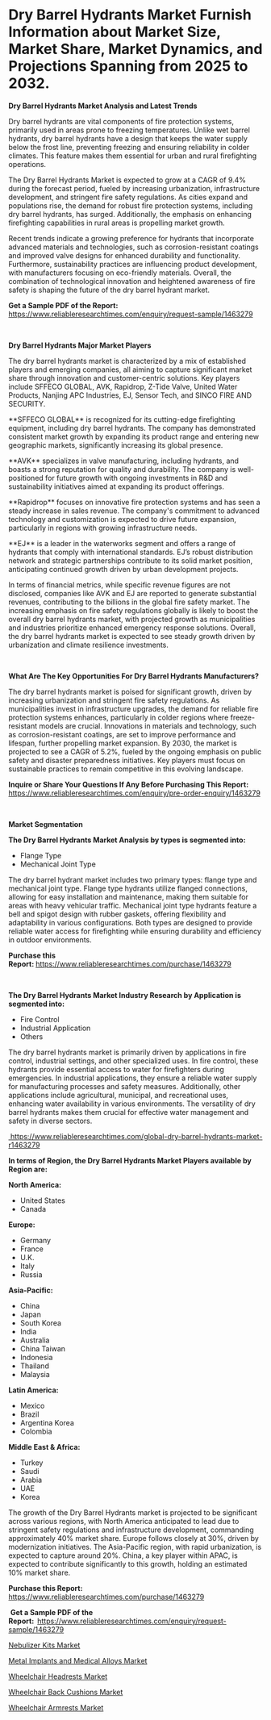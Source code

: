 <p><h1>Dry Barrel Hydrants Market Furnish Information about Market Size, Market Share, Market Dynamics, and Projections Spanning from 2025 to 2032.</h1></p><p><strong>Dry Barrel Hydrants Market Analysis and Latest Trends</strong></p>
<p><p>Dry barrel hydrants are vital components of fire protection systems, primarily used in areas prone to freezing temperatures. Unlike wet barrel hydrants, dry barrel hydrants have a design that keeps the water supply below the frost line, preventing freezing and ensuring reliability in colder climates. This feature makes them essential for urban and rural firefighting operations.</p><p>The Dry Barrel Hydrants Market is expected to grow at a CAGR of 9.4% during the forecast period, fueled by increasing urbanization, infrastructure development, and stringent fire safety regulations. As cities expand and populations rise, the demand for robust fire protection systems, including dry barrel hydrants, has surged. Additionally, the emphasis on enhancing firefighting capabilities in rural areas is propelling market growth.</p><p>Recent trends indicate a growing preference for hydrants that incorporate advanced materials and technologies, such as corrosion-resistant coatings and improved valve designs for enhanced durability and functionality. Furthermore, sustainability practices are influencing product development, with manufacturers focusing on eco-friendly materials. Overall, the combination of technological innovation and heightened awareness of fire safety is shaping the future of the dry barrel hydrant market.</p></p>
<p><strong>Get a Sample PDF of the Report:&nbsp;</strong> <a href="https://www.reliableresearchtimes.com/enquiry/request-sample/1463279?utm_campaign=3255&utm_medium=2&utm_source=Github&utm_content=ia&utm_term=09042025&utm_id=dry-barrel-hydrants">https://www.reliableresearchtimes.com/enquiry/request-sample/1463279</a></p>
<p>&nbsp;</p>
<p><strong>Dry Barrel Hydrants Major Market Players</strong></p>
<p><p>The dry barrel hydrants market is characterized by a mix of established players and emerging companies, all aiming to capture significant market share through innovation and customer-centric solutions. Key players include SFFECO GLOBAL, AVK, Rapidrop, Z-Tide Valve, United Water Products, Nanjing APC Industries, EJ, Sensor Tech, and SINCO FIRE AND SECURITY.</p><p>**SFFECO GLOBAL** is recognized for its cutting-edge firefighting equipment, including dry barrel hydrants. The company has demonstrated consistent market growth by expanding its product range and entering new geographic markets, significantly increasing its global presence. </p><p>**AVK** specializes in valve manufacturing, including hydrants, and boasts a strong reputation for quality and durability. The company is well-positioned for future growth with ongoing investments in R&D and sustainability initiatives aimed at expanding its product offerings.</p><p>**Rapidrop** focuses on innovative fire protection systems and has seen a steady increase in sales revenue. The company's commitment to advanced technology and customization is expected to drive future expansion, particularly in regions with growing infrastructure needs.</p><p>**EJ** is a leader in the waterworks segment and offers a range of hydrants that comply with international standards. EJ’s robust distribution network and strategic partnerships contribute to its solid market position, anticipating continued growth driven by urban development projects.</p><p>In terms of financial metrics, while specific revenue figures are not disclosed, companies like AVK and EJ are reported to generate substantial revenues, contributing to the billions in the global fire safety market. The increasing emphasis on fire safety regulations globally is likely to boost the overall dry barrel hydrants market, with projected growth as municipalities and industries prioritize enhanced emergency response solutions. Overall, the dry barrel hydrants market is expected to see steady growth driven by urbanization and climate resilience investments.</p></p>
<p>&nbsp;</p>
<p><strong>What Are The Key Opportunities For Dry Barrel Hydrants Manufacturers?</strong></p>
<p><p>The dry barrel hydrants market is poised for significant growth, driven by increasing urbanization and stringent fire safety regulations. As municipalities invest in infrastructure upgrades, the demand for reliable fire protection systems enhances, particularly in colder regions where freeze-resistant models are crucial. Innovations in materials and technology, such as corrosion-resistant coatings, are set to improve performance and lifespan, further propelling market expansion. By 2030, the market is projected to see a CAGR of 5.2%, fueled by the ongoing emphasis on public safety and disaster preparedness initiatives. Key players must focus on sustainable practices to remain competitive in this evolving landscape.</p></p>
<p><strong>Inquire or Share Your Questions If Any Before Purchasing This Report:</strong> <a href="https://www.reliableresearchtimes.com/enquiry/pre-order-enquiry/1463279?utm_campaign=3255&utm_medium=2&utm_source=Github&utm_content=ia&utm_term=09042025&utm_id=dry-barrel-hydrants">https://www.reliableresearchtimes.com/enquiry/pre-order-enquiry/1463279</a></p>
<p>&nbsp;</p>
<p><strong>Market Segmentation</strong></p>
<p><strong>The Dry Barrel Hydrants Market Analysis by types is segmented into:</strong></p>
<p><ul><li>Flange Type</li><li>Mechanical Joint Type</li></ul></p>
<p><p>The dry barrel hydrant market includes two primary types: flange type and mechanical joint type. Flange type hydrants utilize flanged connections, allowing for easy installation and maintenance, making them suitable for areas with heavy vehicular traffic. Mechanical joint type hydrants feature a bell and spigot design with rubber gaskets, offering flexibility and adaptability in various configurations. Both types are designed to provide reliable water access for firefighting while ensuring durability and efficiency in outdoor environments.</p></p>
<p><strong>Purchase this Report:&nbsp;</strong><a href="https://www.reliableresearchtimes.com/purchase/1463279?utm_campaign=3255&utm_medium=2&utm_source=Github&utm_content=ia&utm_term=09042025&utm_id=dry-barrel-hydrants">https://www.reliableresearchtimes.com/purchase/1463279</a></p>
<p>&nbsp;</p>
<p><strong>The Dry Barrel Hydrants Market Industry Research by Application is segmented into:</strong></p>
<p><ul><li>Fire Control</li><li>Industrial Application</li><li>Others</li></ul></p>
<p><p>The dry barrel hydrants market is primarily driven by applications in fire control, industrial settings, and other specialized uses. In fire control, these hydrants provide essential access to water for firefighters during emergencies. In industrial applications, they ensure a reliable water supply for manufacturing processes and safety measures. Additionally, other applications include agricultural, municipal, and recreational uses, enhancing water availability in various environments. The versatility of dry barrel hydrants makes them crucial for effective water management and safety in diverse sectors.</p></p>
<p><a href="https://www.reliableresearchtimes.com/global-dry-barrel-hydrants-market-r1463279?utm_campaign=3255&utm_medium=2&utm_source=Github&utm_content=ia&utm_term=09042025&utm_id=dry-barrel-hydrants">&nbsp;https://www.reliableresearchtimes.com/global-dry-barrel-hydrants-market-r1463279</a></p>
<p><strong>In terms of Region, the Dry Barrel Hydrants Market Players available by Region are:</strong></p>
<p>
    <p> <strong> North America: </strong>
        <ul>
            <li>United States</li>
            <li>Canada</li>
        </ul>
        </p> 
    <p> <strong> Europe: </strong>
        <ul>
            <li>Germany</li>
            <li>France</li>
            <li>U.K.</li>
            <li>Italy</li>
            <li>Russia</li>
        </ul>
        </p> 
    <p> <strong> Asia-Pacific: </strong>
        <ul>
            <li>China</li>
            <li>Japan</li>
            <li>South Korea</li>
            <li>India</li>
            <li>Australia</li>
            <li>China Taiwan</li>
            <li>Indonesia</li>
            <li>Thailand</li>
            <li>Malaysia</li>
        </ul>
        </p> 
    <p> <strong> Latin America: </strong>
        <ul>
            <li>Mexico</li>
            <li>Brazil</li>
            <li>Argentina Korea</li>
            <li>Colombia</li>
        </ul>
        </p> 
    <p> <strong> Middle East & Africa: </strong>
        <ul>
            <li>Turkey</li>
            <li>Saudi</li>
            <li>Arabia</li>
            <li>UAE</li>
            <li>Korea</li>
        </ul>
    </p>
    </p>
<p><p>The growth of the Dry Barrel Hydrants market is projected to be significant across various regions, with North America anticipated to lead due to stringent safety regulations and infrastructure development, commanding approximately 40% market share. Europe follows closely at 30%, driven by modernization initiatives. The Asia-Pacific region, with rapid urbanization, is expected to capture around 20%. China, a key player within APAC, is expected to contribute significantly to this growth, holding an estimated 10% market share.</p></p>
<p><strong>Purchase this Report: </strong><a href="https://www.reliableresearchtimes.com/purchase/1463279?utm_campaign=3255&utm_medium=2&utm_source=Github&utm_content=ia&utm_term=09042025&utm_id=dry-barrel-hydrants">https://www.reliableresearchtimes.com/purchase/1463279</a></p>
<p>&nbsp;<strong>Get a Sample PDF of the Report:&nbsp;&nbsp;</strong><a href="https://www.reliableresearchtimes.com/enquiry/request-sample/1463279?utm_campaign=3255&utm_medium=2&utm_source=Github&utm_content=ia&utm_term=09042025&utm_id=dry-barrel-hydrants">https://www.reliableresearchtimes.com/enquiry/request-sample/1463279</a></p>
<p><strong></strong></p>
<p><p><a href="https://www.linkedin.com/pulse/nebulizer-kits-market-analysis-current-trends-industry-fkggf?utm_campaign=3255&utm_medium=2&utm_source=Github&utm_content=ia&utm_term=09042025&utm_id=dry-barrel-hydrants">Nebulizer Kits Market</a></p><p><a href="https://www.linkedin.com/pulse/global-metal-implants-medical-alloys-market-opportunities-challenges2025-qsrke?utm_campaign=3255&utm_medium=2&utm_source=Github&utm_content=ia&utm_term=09042025&utm_id=dry-barrel-hydrants">Metal Implants and Medical Alloys Market</a></p><p><a href="https://www.linkedin.com/pulse/wheelchair-headrests-market-transformation-comparative-b9o6f?utm_campaign=3255&utm_medium=2&utm_source=Github&utm_content=ia&utm_term=09042025&utm_id=dry-barrel-hydrants">Wheelchair Headrests Market</a></p><p><a href="https://www.linkedin.com/pulse/wheelchair-back-cushions-market-outlook-from-2025-2032-size-ad4we?utm_campaign=3255&utm_medium=2&utm_source=Github&utm_content=ia&utm_term=09042025&utm_id=dry-barrel-hydrants">Wheelchair Back Cushions Market</a></p><p><a href="https://www.linkedin.com/pulse/intense-competition-growth-expected-wheelchair-armrests-market-kkrjf?utm_campaign=3255&utm_medium=2&utm_source=Github&utm_content=ia&utm_term=09042025&utm_id=dry-barrel-hydrants">Wheelchair Armrests Market</a></p></p>